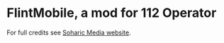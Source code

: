<h1>FlintMobile, a mod for 112 Operator</h1>
<p>For full credits see <a href="https://soharicmedia.com/112/vehicle-mods#flintmobile">Soharic Media website</a>.</p>